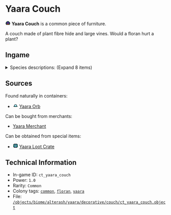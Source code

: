 # Yaara Couch

<img src="https://raw.githubusercontent.com/Ceterai/Enternia/main/objects/biome/alterash/yaara/decorative/couch/icon.png" alt="Yaara Couch icon" loading="lazy" height="16px" width="auto" /> **Yaara Couch** is a common piece of furniture.

A couch made of plant fibre hide and large vines. Would a floran hurt a plant?

## Ingame

<details markdown="1"><summary>Species descriptions: (Expand 8 items)</summary>

- Alta: A couch made by some alta-like sentient plants that live in yaara growth. We call them Yaara Keepers.
- Apex: A sofa decorated with plants on its sides.
- Avian: This couch looks so soft to touch!
- Floran: Yaara Floran kill cryssstalss and other plantss, but big and evil. Make plant couch out of them.
- Glitch: Pleased. Finally a place where I can rest for a bit.
- Human: A nice purple couch.
- Hylotl: A comfy soft couch that, presumably, was made from some organic materials.
- Novakid: A pretty soft couch, I will sit for a bit.

</details>

## Sources

Found naturally in containers:

- <img src="https://raw.githubusercontent.com/Ceterai/Enternia/main/objects/biome/alterash/yaara/decorative/orb/icon.png" alt="Yaara Orb icon" loading="lazy" height="16px" width="auto" /> [Yaara Orb](https://ceterai.github.io/MyEnternia/Wiki/YaaraOrb)

Can be bought from merchants:

- [Yaara Merchant](https://ceterai.github.io/MyEnternia/Wiki/YaaraMerchant)

Can be obtained from special items:

- <img src="https://raw.githubusercontent.com/Ceterai/Enternia/main/items/active/alta/loot/biome/ct_yaara_loot.png" alt="Yaara Loot Crate icon" loading="lazy" height="16px" width="auto" /> [Yaara Loot Crate](https://ceterai.github.io/MyEnternia/Wiki/YaaraLootCrate)

## Technical Information

- In-game ID: `ct_yaara_couch`
- Power: `1.0`
- Rarity: `Common`
- Colony tags: [`common`](https://ceterai.github.io/MyEnternia/Wiki/Tags/Common), [`floran`](https://ceterai.github.io/MyEnternia/Wiki/Tags/Floran), [`yaara`](https://ceterai.github.io/MyEnternia/Wiki/Tags/Yaara)
- File: [`/objects/biome/alterash/yaara/decorative/couch/ct_yaara_couch.object`](https://github.com/Ceterai/Enternia/blob/main/objects/biome/alterash/yaara/decorative/couch/ct_yaara_couch.object)
